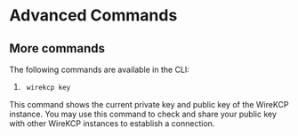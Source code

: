 # Advanced Commands

## More commands
The following commands are available in the CLI:
1. ```bash
    wirekcp key
   ```

This command shows the current private key and public key of the WireKCP instance. 
You may use this command to check and share your public key with other WireKCP instances to establish a connection.
